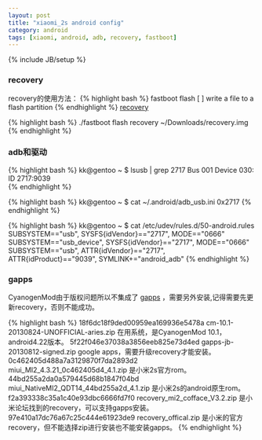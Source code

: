 ```yaml
---
layout: post
title: "xiaomi_2s android config"
category: android
tags: [xiaomi, android, adb, recovery, fastboot]
---
```

{% include JB/setup %}

### recovery ###

recovery的使用方法：
{% highlight bash %}
fastboot flash <partition> [ <filename> ] write a file to a flash partition
{% endhighlight %}
[recovery](http://www.tttabc.com/android/fastboot.html)


{% highlight bash %}
./fastboot flash recovery ~/Downloads/recovery.img
{% endhighlight %}

### adb和驱动 ###

{% highlight bash %}
kk@gentoo ~ $ lsusb | grep 2717
Bus 001 Device 030: ID 2717:9039  
{% endhighlight %}

{% highlight bash %}
kk@gentoo ~ $ cat ~/.android/adb_usb.ini 
0x2717
{% endhighlight %}

{% highlight bash %}
kk@gentoo ~ $ cat /etc/udev/rules.d/50-android.rules 
SUBSYSTEM=="usb", SYSFS{idVendor}=="2717", MODE=="0666"
SUBSYSTEM=="usb_device", SYSFS{idVendor}=="2717", MODE=="0666"
SUBSYSTEM=="usb", ATTR{idVendor}=="2717", ATTR{idProduct}=="9039", SYMLINK+="android_adb"
{% endhighlight %}



### gapps ###

CyanogenMod由于版权问题所以不集成了
[gapps](http://wiki.cyanogenmod.org/w/Google_Apps)
，需要另外安装,记得需要先更新recovery，否则不能成功。



{% highlight bash %}
18f6dc18f9ded00959ea169936e5478a  cm-10.1-20130824-UNOFFICIAL-aries.zip
在用系统，是CyanogenMod 10.1，android4.22版本。
5f22f046e37038a3856eeb825e73d4ed  gapps-jb-20130812-signed.zip
google apps，需要升级recovery才能安装。
0c462405d488a7a3129870f7da2893d2  miui_MI2_4.3.21_0c462405d4_4.1.zip
是小米2s官方rom。
44bd255a2da0a579445d68b1847f04bd  miui_NativeMI2_QDT14_44bd255a2d_4.1.zip
是小米2s的android原生rom。
f2a393338c35a1c40e93dbc6666fd7f0  recovery_mi2_cofface_V3.2.zip
是小米论坛找到的recovery，可以支持gapps安装。
97e410a17dc76a67c25c444e61923de9  recovery_offical.zip
是小米的官方recovery，但不能选择zip进行安装也不能安装gapps。
{% endhighlight %}
